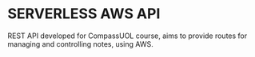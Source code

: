 # SERVERLESS AWS API

REST API developed for CompassUOL course, aims to provide routes for managing and controlling notes, using AWS.
